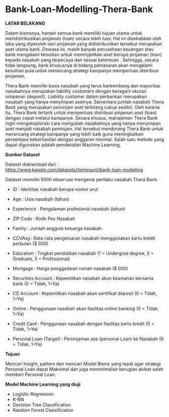 # Bank-Loan-Modelling-Thera-Bank

**LATAR BELAKANG**

Dalam bisnisnya, hampir semua bank memiliki tujuan utama untuk mendistribusikan
pinjaman (loan) secara lebih luas. Hal ini disebabkan oleh laba yang diperoleh dari
pinjaman yang didistribusikan tersebut merupakan aset utama bank. Dewasa ini, masih
banyak perusahaan keuangan atau bank mengalami kesulitan untuk meminjamkan aset
berupa pinjaman (loan) kepada nasabah yang terpecaya dan sesuai ketentuan .
Sehingga, secara tidak langsung, bank khususnya di bidang pemasaran akan mengalami
kesulitan pula untuk merancang strategi kampanye memperluas distribusi pinjaman.

Thera Bank memiliki basis nasabah yang terus berkembang dan mayoritas nasabahnya
merupakan liability customers dengan beragam ukuran simpanan (deposit). Liability
customer dalam perbankan merupakan nasabah yang hanya menyimpan asetnya.
Sementara jumlah nasabah Thera Bank yang merupakan peminjam aset terbilang cukup
sedikit. Oleh karena itu, Thera Bank tertarik untuk memperluas distribusi pinjaman aset
(loan) dengan cepat melalui kampanye. Secara khusus, manajemen Thera Bank ingin
mengeksplorasi cara mengubah nasabahnya yang hanya menyimpan aset menjadi
nasabah peminjam. Hal tersebut mendorong Thera
Bank untuk merancang strategi kampanye yang lebih baik guna meningkatkan persentase
keberhasilan dengan anggaran minimal. Salah satu metode yang dapat digunakan adalah
pendekatan Machine Learning.

**Sumber Dataset**

Dataset didownload dari : https://www.kaggle.com/datasets/itsmesunil/bank-loan-modelling


Dataset memiliki 5000 observasi mengenai perilaku nasabah Thera Bank.

* ID : Identitas nasabah berupa nomor urut
* Age : Usia nasabah (tahun)
* Experience : Pengalaman profesional nasabah (tahun)
* ZIP Code : Kode Pos Nasabah
* Family : Jumlah anggota keluarga nasabah
* CCVAvg : Rata-rata pengeluaran nasabah menggunakan kartu kredit perbulan ($ 000)

* Education : Tingkat pendidikan nasabah (1 = Undergrad degree,  2 = Graduate, 3 = Professional)
* Mortgage : Harga penggadaian rumah nasabah ($ 000)
* Securities Account : Kepemilikan nasabah akun keamanan bersama bank (0 = Tidak, 1=Ya)
* CD Account : Kepemilikan nasabah akan sertifikat deposit (0 = Tidak, 1=Ya)

* Online : Penggunaan nasabah akan fasilitas online banking (0 = Tidak, 1=Ya)

* Credit Card : Penggunaan nasabah dengan fasilitas kartu kredit  (0 = Tidak, 1=Ya)
* Personal Loan (Target) : Peminjaman ase (personal Loan) ke Nasabah (0 = Tidak, 1=Ya)

**Tujuan**

Mencari Insight, pattern dan mencari Model Bisnis yang tepat agar strategi Personal Loan dapat Maksimal dan juga meminimalisir kerugian akibat salah memberi Personal Loan.


**Model Machine Learning yang diuji**

* Logistic Regression
* K-NN
* Decision Tree Classification
* Random Forest Classification


